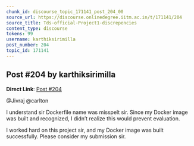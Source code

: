 ```yaml
---
chunk_id: discourse_topic_171141_post_204_00
source_url: https://discourse.onlinedegree.iitm.ac.in/t/171141/204
source_title: Tds-official-Project1-discrepencies
content_type: discourse
tokens: 99
username: karthiksirimilla
post_number: 204
topic_id: 171141
---
```


## Post #204 by karthiksirimilla

**Direct Link**: [Post #204](https://discourse.onlinedegree.iitm.ac.in/t/171141/204)

@Jivraj @carlton

I understand sir Dockerfile name was misspelt sir. Since my Docker image was built and recognized, I didn’t realize this would prevent evaluation.

I worked hard on this project sir, and my Docker image was built successfully. Please consider my submission sir.

